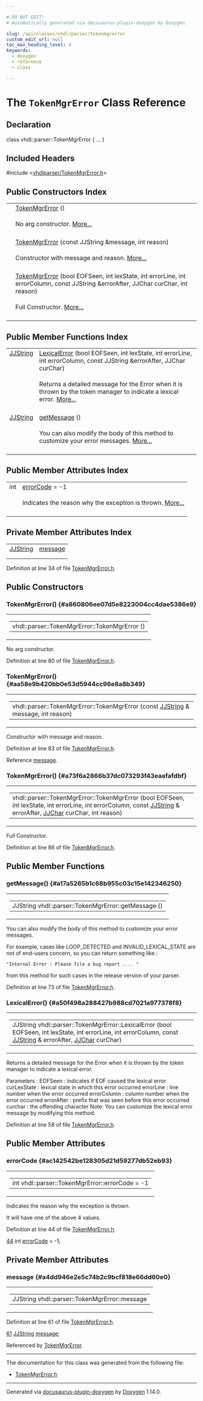 ```yaml
---

# DO NOT EDIT!
# Automatically generated via docusaurus-plugin-doxygen by Doxygen.

slug: /api/classes/vhdl/parser/tokenmgrerror
custom_edit_url: null
toc_max_heading_level: 4
keywords:
  - doxygen
  - reference
  - class

---
```


<div class="doxyPage">

# The `TokenMgrError` Class Reference



## Declaration

<div class="doxyDeclaration">
class vhdl::parser::TokenMgrError { ... }
</div>

## Included Headers

<div class="doxyIncludesList">#include &lt;<a href="/web-doxygen/docs/api/files/vhdlparser/tokenmgrerror-h">vhdlparser/TokenMgrError.h</a>&gt;
</div>

## Public Constructors Index

<table class="doxyMembersIndex">

<tr class="doxyMemberIndexItem">
<td class="doxyMemberIndexItemType" align="left" valign="top"></td>
<td class="doxyMemberIndexItemName" align="left" valign="top"><a href="#a860806ee07d5e8223004cc4dae5386e9">TokenMgrError</a> ()</td>
</tr>
<tr class="doxyMemberIndexDescription">
<td class="doxyMemberIndexDescriptionLeft"></td>
<td class="doxyMemberIndexDescriptionRight">
<p>No arg constructor. <a href="#a860806ee07d5e8223004cc4dae5386e9">More...</a></p>
</td>
</tr>
<tr class="doxyMemberIndexSeparator">
<td class="doxyMemberIndexSeparator" colspan="2"></td>
</tr>

<tr class="doxyMemberIndexItem">
<td class="doxyMemberIndexItemType" align="left" valign="top"></td>
<td class="doxyMemberIndexItemName" align="left" valign="top"><a href="#aa58e9b420bb0e53d5944cc96e8a8b349">TokenMgrError</a> (const JJString &amp;message, int reason)</td>
</tr>
<tr class="doxyMemberIndexDescription">
<td class="doxyMemberIndexDescriptionLeft"></td>
<td class="doxyMemberIndexDescriptionRight">
<p>Constructor with message and reason. <a href="#aa58e9b420bb0e53d5944cc96e8a8b349">More...</a></p>
</td>
</tr>
<tr class="doxyMemberIndexSeparator">
<td class="doxyMemberIndexSeparator" colspan="2"></td>
</tr>

<tr class="doxyMemberIndexItem">
<td class="doxyMemberIndexItemType" align="left" valign="top"></td>
<td class="doxyMemberIndexItemName" align="left" valign="top"><a href="#a73f6a2866b37dc073293f43eaafafdbf">TokenMgrError</a> (bool EOFSeen, int lexState, int errorLine, int errorColumn, const JJString &amp;errorAfter, JJChar curChar, int reason)</td>
</tr>
<tr class="doxyMemberIndexDescription">
<td class="doxyMemberIndexDescriptionLeft"></td>
<td class="doxyMemberIndexDescriptionRight">
<p>Full Constructor. <a href="#a73f6a2866b37dc073293f43eaafafdbf">More...</a></p>
</td>
</tr>
<tr class="doxyMemberIndexSeparator">
<td class="doxyMemberIndexSeparator" colspan="2"></td>
</tr>

</table>

## Public Member Functions Index

<table class="doxyMembersIndex">

<tr class="doxyMemberIndexItem">
<td class="doxyMemberIndexItemType" align="left" valign="top"><a href="/web-doxygen/docs/api/files/vhdlparser/javacc-h/#a53453cc4dabae8211762d8e348cf7a00">JJString</a></td>
<td class="doxyMemberIndexItemName" align="left" valign="top"><a href="#a50f498a288427b988cd7021a977378f8">LexicalError</a> (bool EOFSeen, int lexState, int errorLine, int errorColumn, const JJString &amp;errorAfter, JJChar curChar)</td>
</tr>
<tr class="doxyMemberIndexDescription">
<td class="doxyMemberIndexDescriptionLeft"></td>
<td class="doxyMemberIndexDescriptionRight">
<p>Returns a detailed message for the Error when it is thrown by the token manager to indicate a lexical error. <a href="#a50f498a288427b988cd7021a977378f8">More...</a></p>
</td>
</tr>
<tr class="doxyMemberIndexSeparator">
<td class="doxyMemberIndexSeparator" colspan="2"></td>
</tr>

<tr class="doxyMemberIndexItem">
<td class="doxyMemberIndexItemType" align="left" valign="top"><a href="/web-doxygen/docs/api/files/vhdlparser/javacc-h/#a53453cc4dabae8211762d8e348cf7a00">JJString</a></td>
<td class="doxyMemberIndexItemName" align="left" valign="top"><a href="#a17a5265b1c68b955c03c15e142346250">getMessage</a> ()</td>
</tr>
<tr class="doxyMemberIndexDescription">
<td class="doxyMemberIndexDescriptionLeft"></td>
<td class="doxyMemberIndexDescriptionRight">
<p>You can also modify the body of this method to customize your error messages. <a href="#a17a5265b1c68b955c03c15e142346250">More...</a></p>
</td>
</tr>
<tr class="doxyMemberIndexSeparator">
<td class="doxyMemberIndexSeparator" colspan="2"></td>
</tr>

</table>

## Public Member Attributes Index

<table class="doxyMembersIndex">

<tr class="doxyMemberIndexItem">
<td class="doxyMemberIndexItemType" align="left" valign="top">int</td>
<td class="doxyMemberIndexItemName" align="left" valign="top"><a href="#ac142542be128305d21d59277db52eb93">errorCode</a> = -1</td>
</tr>
<tr class="doxyMemberIndexDescription">
<td class="doxyMemberIndexDescriptionLeft"></td>
<td class="doxyMemberIndexDescriptionRight">
<p>Indicates the reason why the exception is thrown. <a href="#ac142542be128305d21d59277db52eb93">More...</a></p>
</td>
</tr>
<tr class="doxyMemberIndexSeparator">
<td class="doxyMemberIndexSeparator" colspan="2"></td>
</tr>

</table>

## Private Member Attributes Index

<table class="doxyMembersIndex">

<tr class="doxyMemberIndexItem">
<td class="doxyMemberIndexItemType" align="left" valign="top"><a href="/web-doxygen/docs/api/files/vhdlparser/javacc-h/#a53453cc4dabae8211762d8e348cf7a00">JJString</a></td>
<td class="doxyMemberIndexItemName" align="left" valign="top"><a href="#a4dd946e2e5c74b2c9bcf818e66dd60e0">message</a></td>
</tr>
<tr class="doxyMemberIndexDescription">
<td class="doxyMemberIndexDescriptionLeft"></td>
<td class="doxyMemberIndexDescriptionRight">
</td>
</tr>
<tr class="doxyMemberIndexSeparator">
<td class="doxyMemberIndexSeparator" colspan="2"></td>
</tr>

</table>


<p>Definition at line 34 of file <a href="/web-doxygen/docs/api/files/vhdlparser/tokenmgrerror-h">TokenMgrError.h</a>.</p>


<div class="doxySectionDef">

## Public Constructors

### TokenMgrError() {#a860806ee07d5e8223004cc4dae5386e9}

<div class="doxyMemberItem">
<div class="doxyMemberProto">
<table class="doxyMemberLabels">
<tr class="doxyMemberLabels">
<td class="doxyMemberLabelsLeft">
<table class="doxyMemberName">
<tr>
<td class="doxyMemberName">vhdl::parser::TokenMgrError::TokenMgrError ()</td>
</tr>
</table>
</td>
</tr>
</table>
</div>
<div class="doxyMemberDoc">

<p>No arg constructor.</p>

<p>Definition at line 80 of file <a href="/web-doxygen/docs/api/files/vhdlparser/tokenmgrerror-h">TokenMgrError.h</a>.</p>

</div>
</div>

### TokenMgrError() {#aa58e9b420bb0e53d5944cc96e8a8b349}

<div class="doxyMemberItem">
<div class="doxyMemberProto">
<table class="doxyMemberLabels">
<tr class="doxyMemberLabels">
<td class="doxyMemberLabelsLeft">
<table class="doxyMemberName">
<tr>
<td class="doxyMemberName">vhdl::parser::TokenMgrError::TokenMgrError (const <a href="/web-doxygen/docs/api/files/vhdlparser/javacc-h/#a53453cc4dabae8211762d8e348cf7a00">JJString</a> &amp; message, int reason)</td>
</tr>
</table>
</td>
</tr>
</table>
</div>
<div class="doxyMemberDoc">

<p>Constructor with message and reason.</p>

<p>Definition at line 83 of file <a href="/web-doxygen/docs/api/files/vhdlparser/tokenmgrerror-h">TokenMgrError.h</a>.</p>


<p>Reference <a href="#a4dd946e2e5c74b2c9bcf818e66dd60e0">message</a>.</p>

</div>
</div>

### TokenMgrError() {#a73f6a2866b37dc073293f43eaafafdbf}

<div class="doxyMemberItem">
<div class="doxyMemberProto">
<table class="doxyMemberLabels">
<tr class="doxyMemberLabels">
<td class="doxyMemberLabelsLeft">
<table class="doxyMemberName">
<tr>
<td class="doxyMemberName">vhdl::parser::TokenMgrError::TokenMgrError (bool EOFSeen, int lexState, int errorLine, int errorColumn, const <a href="/web-doxygen/docs/api/files/vhdlparser/javacc-h/#a53453cc4dabae8211762d8e348cf7a00">JJString</a> &amp; errorAfter, <a href="/web-doxygen/docs/api/files/vhdlparser/javacc-h/#ac92fa8b4f5fb2ad4efec4f05be1c911b">JJChar</a> curChar, int reason)</td>
</tr>
</table>
</td>
</tr>
</table>
</div>
<div class="doxyMemberDoc">

<p>Full Constructor.</p>

<p>Definition at line 86 of file <a href="/web-doxygen/docs/api/files/vhdlparser/tokenmgrerror-h">TokenMgrError.h</a>.</p>

</div>
</div>

</div>

<div class="doxySectionDef">

## Public Member Functions

### getMessage() {#a17a5265b1c68b955c03c15e142346250}

<div class="doxyMemberItem">
<div class="doxyMemberProto">
<table class="doxyMemberLabels">
<tr class="doxyMemberLabels">
<td class="doxyMemberLabelsLeft">
<table class="doxyMemberName">
<tr>
<td class="doxyMemberName">JJString vhdl::parser::TokenMgrError::getMessage ()</td>
</tr>
</table>
</td>
</tr>
</table>
</div>
<div class="doxyMemberDoc">

<p>You can also modify the body of this method to customize your error messages.</p>


<p>For example, cases like LOOP_DETECTED and INVALID_LEXICAL_STATE are not of end-users concern, so you can return something like :</p>



<pre><code>"Internal Error : Please file a bug report .... "
</code></pre>


<p>from this method for such cases in the release version of your parser.</p>


<p>Definition at line 73 of file <a href="/web-doxygen/docs/api/files/vhdlparser/tokenmgrerror-h">TokenMgrError.h</a>.</p>

</div>
</div>

### LexicalError() {#a50f498a288427b988cd7021a977378f8}

<div class="doxyMemberItem">
<div class="doxyMemberProto">
<table class="doxyMemberLabels">
<tr class="doxyMemberLabels">
<td class="doxyMemberLabelsLeft">
<table class="doxyMemberName">
<tr>
<td class="doxyMemberName">JJString vhdl::parser::TokenMgrError::LexicalError (bool EOFSeen, int lexState, int errorLine, int errorColumn, const <a href="/web-doxygen/docs/api/files/vhdlparser/javacc-h/#a53453cc4dabae8211762d8e348cf7a00">JJString</a> &amp; errorAfter, <a href="/web-doxygen/docs/api/files/vhdlparser/javacc-h/#ac92fa8b4f5fb2ad4efec4f05be1c911b">JJChar</a> curChar)</td>
</tr>
</table>
</td>
</tr>
</table>
</div>
<div class="doxyMemberDoc">

<p>Returns a detailed message for the Error when it is thrown by the token manager to indicate a lexical error.</p>


<p>Parameters : EOFSeen : indicates if EOF caused the lexical error curLexState : lexical state in which this error occurred errorLine : line number when the error occurred errorColumn : column number when the error occurred errorAfter : prefix that was seen before this error occurred curchar : the offending character Note: You can customize the lexical error message by modifying this method.</p>


<p>Definition at line 58 of file <a href="/web-doxygen/docs/api/files/vhdlparser/tokenmgrerror-h">TokenMgrError.h</a>.</p>

</div>
</div>

</div>

<div class="doxySectionDef">

## Public Member Attributes

### errorCode {#ac142542be128305d21d59277db52eb93}

<div class="doxyMemberItem">
<div class="doxyMemberProto">
<table class="doxyMemberLabels">
<tr class="doxyMemberLabels">
<td class="doxyMemberLabelsLeft">
<table class="doxyMemberName">
<tr>
<td class="doxyMemberName">int vhdl::parser::TokenMgrError::errorCode = -1</td>
</tr>
</table>
</td>
</tr>
</table>
</div>
<div class="doxyMemberDoc">

<p>Indicates the reason why the exception is thrown.</p>


<p>It will have one of the above 4 values.</p>


<p>Definition at line 44 of file <a href="/web-doxygen/docs/api/files/vhdlparser/tokenmgrerror-h">TokenMgrError.h</a>.</p>


<div class="doxyProgramListing">

<div class="doxyCodeLine"><span class="doxyLineNumber"><a href="#ac142542be128305d21d59277db52eb93">44</a></span><span class="doxyLineContent"><span class="doxyHighlight">  </span><span class="doxyHighlightKeywordType">int</span><span class="doxyHighlight"> <a href="#ac142542be128305d21d59277db52eb93">errorCode</a> = -1;</span></span></div>

</div>

</div>
</div>

</div>

<div class="doxySectionDef">

## Private Member Attributes

### message {#a4dd946e2e5c74b2c9bcf818e66dd60e0}

<div class="doxyMemberItem">
<div class="doxyMemberProto">
<table class="doxyMemberLabels">
<tr class="doxyMemberLabels">
<td class="doxyMemberLabelsLeft">
<table class="doxyMemberName">
<tr>
<td class="doxyMemberName">JJString vhdl::parser::TokenMgrError::message</td>
</tr>
</table>
</td>
</tr>
</table>
</div>
<div class="doxyMemberDoc">



<p>Definition at line 61 of file <a href="/web-doxygen/docs/api/files/vhdlparser/tokenmgrerror-h">TokenMgrError.h</a>.</p>


<div class="doxyProgramListing">

<div class="doxyCodeLine"><span class="doxyLineNumber"><a href="#a4dd946e2e5c74b2c9bcf818e66dd60e0">61</a></span><span class="doxyLineContent"><span class="doxyHighlight">   <a href="/web-doxygen/docs/api/files/vhdlparser/javacc-h/#a53453cc4dabae8211762d8e348cf7a00">JJString</a> <a href="#a4dd946e2e5c74b2c9bcf818e66dd60e0">message</a>;</span></span></div>

</div>


<p>Referenced by <a href="#aa58e9b420bb0e53d5944cc96e8a8b349">TokenMgrError</a>.</p>

</div>
</div>

</div>

<hr/>

The documentation for this class was generated from the following file:

<ul>
<li><a href="/web-doxygen/docs/api/files/vhdlparser/tokenmgrerror-h">TokenMgrError.h</a></li>
</ul>

<hr/>

<p class="doxyGeneratedBy">Generated via <a href="https://github.com/xpack/docusaurus-plugin-doxygen">docusaurus-plugin-doxygen</a> by <a href="https://www.doxygen.nl">Doxygen</a> 1.14.0.</p>

</div>
